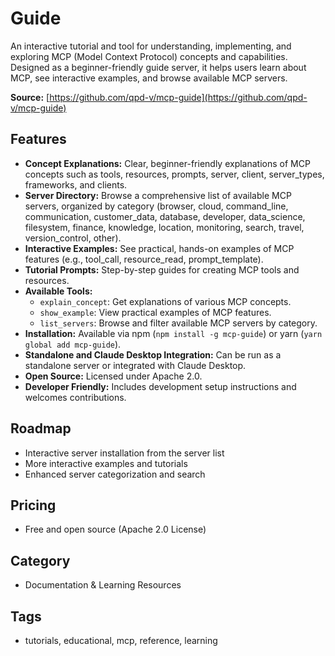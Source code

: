 # Guide

An interactive tutorial and tool for understanding, implementing, and exploring MCP (Model Context Protocol) concepts and capabilities. Designed as a beginner-friendly guide server, it helps users learn about MCP, see interactive examples, and browse available MCP servers.

**Source:** [https://github.com/qpd-v/mcp-guide](https://github.com/qpd-v/mcp-guide)

## Features
- **Concept Explanations:** Clear, beginner-friendly explanations of MCP concepts such as tools, resources, prompts, server, client, server_types, frameworks, and clients.
- **Server Directory:** Browse a comprehensive list of available MCP servers, organized by category (browser, cloud, command_line, communication, customer_data, database, developer, data_science, filesystem, finance, knowledge, location, monitoring, search, travel, version_control, other).
- **Interactive Examples:** See practical, hands-on examples of MCP features (e.g., tool_call, resource_read, prompt_template).
- **Tutorial Prompts:** Step-by-step guides for creating MCP tools and resources.
- **Available Tools:**
  - `explain_concept`: Get explanations of various MCP concepts.
  - `show_example`: View practical examples of MCP features.
  - `list_servers`: Browse and filter available MCP servers by category.
- **Installation:** Available via npm (`npm install -g mcp-guide`) or yarn (`yarn global add mcp-guide`).
- **Standalone and Claude Desktop Integration:** Can be run as a standalone server or integrated with Claude Desktop.
- **Open Source:** Licensed under Apache 2.0.
- **Developer Friendly:** Includes development setup instructions and welcomes contributions.

## Roadmap
- Interactive server installation from the server list
- More interactive examples and tutorials
- Enhanced server categorization and search

## Pricing
- Free and open source (Apache 2.0 License)

## Category
- Documentation & Learning Resources

## Tags
- tutorials, educational, mcp, reference, learning